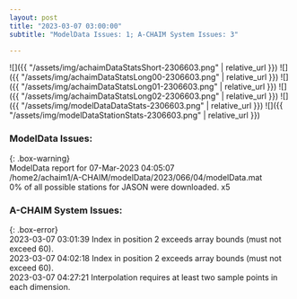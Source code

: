 ```yaml
---
layout: post
title: "2023-03-07 03:00:00"
subtitle: "ModelData Issues: 1; A-CHAIM System Issues: 3"

---
```


![]({{ "/assets/img/achaimDataStatsShort-2306603.png" | relative_url }})
![]({{ "/assets/img/achaimDataStatsLong00-2306603.png" | relative_url }})
![]({{ "/assets/img/achaimDataStatsLong01-2306603.png" | relative_url }})
![]({{ "/assets/img/achaimDataStatsLong02-2306603.png" | relative_url }})
![]({{ "/assets/img/modelDataDataStats-2306603.png" | relative_url }})
![]({{ "/assets/img/modelDataStationStats-2306603.png" | relative_url }})

### ModelData Issues:  
  
{: .box-warning}  
 ModelData report for 07-Mar-2023 04:05:07   
 /home2/achaim1/A-CHAIM/modelData/2023/066/04/modelData.mat   
 0% of all possible stations for JASON were downloaded. x5   
  
### A-CHAIM System Issues:  
  
{: .box-error}  
2023-03-07 03:01:39 Index in position 2 exceeds array bounds (must not exceed 60).  
2023-03-07 04:02:18 Index in position 2 exceeds array bounds (must not exceed 60).  
2023-03-07 04:27:21 Interpolation requires at least two sample points in each dimension.  

